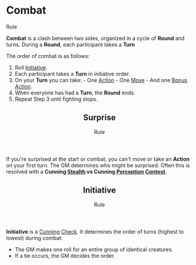 # Combat

Rule

**Combat** is a clash between two sides, organized in a cycle of **Round** and turns. During a **Round**, each participant takes a **Turn**

The order of combat is as follows:

  1. Roll [Initiative](pages/combat/index.md#initiative).
  2. Each participant takes a **Turn** in initiative order.
  3. On your **Turn** you can take:
    - One [Action](pages/combat/actions.md)
    - One [Move](pages/combat/moves.md)
    - And one [Bonus Action](pages/combat/bonus-actions.md).
  4. When everyone has had a **Turn**, the **Round** ends.
  5. Repeat Step 3 until fighting stops.

<header>

## Surprise

<p class="subheading">Rule</p>

</header>

If you're surprised at the start or combat, you can't move or take an **Action** on your first turn. The GM determines who might be surprised. Often this is resolved with a **Cunning [Stealth](pages/characters/skills.md#stealth) vs Cunning [Perception](pages/characters/skills.md#perception) [Contest](pages/rules/rolling/contests.md)**.

<header>

## Initiative

<p class="subheading">Rule</p>

</header>

**Initiative** is a [Cunning](pages/characters/attributes.md?id=cunning) [Check](pages/rules/rolling/checks.md). It determines the order of turns (highest to lowest) during combat:

 + The GM makes one roll for an entire group of identical creatures.
 + If a tie occurs, the GM decides the order.
